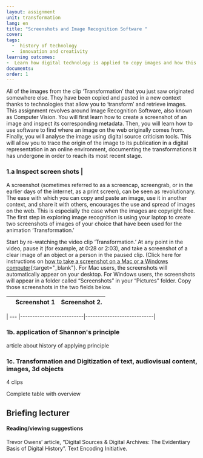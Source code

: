 ```yaml
---
layout: assignment
unit: transformation
lang: en
title: "Screenshots and Image Recognition Software "  
cover:
tags:
  -  history of technology
  -  innovation and creativity
learning outcomes: 
-  Learn how digital technology is applied to copy images and how this automatically generates metadata (information about the copy that has been created)
documents:
order: 1
---
```

All of the images from the clip ‘Transformation’ that you just saw originated somewhere else. They have been copied and pasted in a new context thanks to technologies that allow you to ‘transform’ and retrieve images. This assignment revolves around Image Recognition Software, also known as Computer Vision. You will first learn how to create a screenshot of an image and inspect its corresponding metadata. Then, you will learn how to use software to find where an image on the web originally comes from. Finally, you will analyse the image using digital source criticism tools. This will allow you to  trace the origin of the image to its publication in a digital representation in an online environment, documenting the transformations it has undergone in order to reach its most recent stage.

<!-- more -->

<!-- briefing-student -->


### 1.a Inspect screen shots |   
<!-- section-contents -->

A screenshot (sometimes referred to as a screencap, screengrab, or in the earlier days of the internet, as a print screen), can be seen as revolutionary. The ease with which you can copy and paste an image, use it in another context, and share it with others, encourages the use and spread of images on the web. This is especially the case when the images are copyright free. The first step in exploring image recognition is using your laptop to create two screenshots of images of your choice that have been used for the animation ‘Transformation.’ 

Start by re-watching the video clip ‘Transformation.’ At any point in the video, pause it (for example, at 0:28 or 2:03), and take a screenshot of a clear image of an object or a person in the paused clip.
 (Click here for instructions on [how to take a screenshot on a Mac or a Windows computer](https://lifehacker.com/how-to-take-a-screenshot-or-picture-of-whats-on-your-co-5825771){:target="_blank"}. 
For Mac users, the screenshots will automatically appear on your desktop. For Windows users, 
the screenshots will appear in a folder called “Screenshots” in your “Pictures” folder.
Copy those screenshots in the two fields below.

|      | Screenshot 1             |        Screenshot 2.       |
| ---  |--------------------------|----------------------------|




| ---  |--------------------------|----------------------------|







<!-- section -->
### 1b. application of Shannon's principle 
<!-- section-contents -->

article about history of applying principle 


<!-- section -->
### 1c. Transformation and Digitization of text, audiovisual content, images, 3d objects
<!-- section-contents -->
4 clips 

Complete table with overview 

<!-- briefing-teacher -->
## Briefing lecturer



#### Reading/viewing  suggestions
Trevor Owens’ article, “Digital Sources & Digital Archives: The Evidentiary Basis of Digital History”.
Text Encoding Initiative. 



